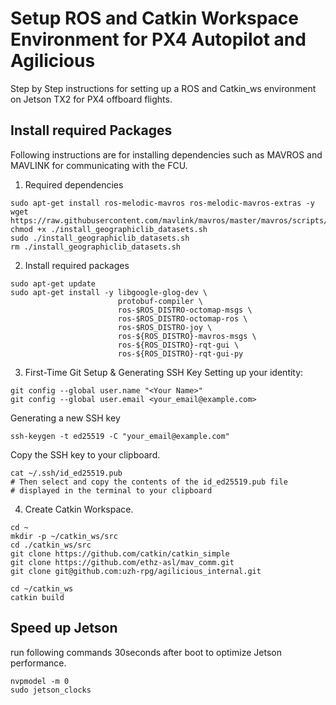 # Setup ROS and Catkin Workspace Environment for PX4 Autopilot and Agilicious
Step by Step instructions for setting up a ROS and Catkin_ws environment on Jetson TX2 for PX4 offboard flights.

## Install required Packages
Following instructions are for installing dependencies such as MAVROS and MAVLINK for communicating with the FCU.

1. Required dependencies
```
sudo apt-get install ros-melodic-mavros ros-melodic-mavros-extras -y
wget https://raw.githubusercontent.com/mavlink/mavros/master/mavros/scripts/install_geographiclib_datasets.sh
chmod +x ./install_geographiclib_datasets.sh
sudo ./install_geographiclib_datasets.sh
rm ./install_geographiclib_datasets.sh
```

2. Install required packages 
```
sudo apt-get update
sudo apt-get install -y libgoogle-glog-dev \
                        protobuf-compiler \
                        ros-$ROS_DISTRO-octomap-msgs \
                        ros-$ROS_DISTRO-octomap-ros \
                        ros-$ROS_DISTRO-joy \
                        ros-${ROS_DISTRO}-mavros-msgs \
                        ros-${ROS_DISTRO}-rqt-gui \
                        ros-${ROS_DISTRO}-rqt-gui-py
```

3. First-Time Git Setup & Generating SSH Key
Setting up your identity:
```
git config --global user.name "<Your Name>"
git config --global user.email <your_email@example.com>
```
Generating a new SSH key
```
ssh-keygen -t ed25519 -C "your_email@example.com"
```
Copy the SSH key to your clipboard.
```
cat ~/.ssh/id_ed25519.pub
# Then select and copy the contents of the id_ed25519.pub file
# displayed in the terminal to your clipboard
```

4. Create Catkin Workspace.

```
cd ~
mkdir -p ~/catkin_ws/src
cd ./catkin_ws/src
git clone https://github.com/catkin/catkin_simple
git clone https://github.com/ethz-asl/mav_comm.git
git clone git@github.com:uzh-rpg/agilicious_internal.git
```

```
cd ~/catkin_ws
catkin build
```
## Speed up Jetson
run following commands 30seconds after boot to optimize Jetson performance.
```
nvpmodel -m 0
sudo jetson_clocks
```
